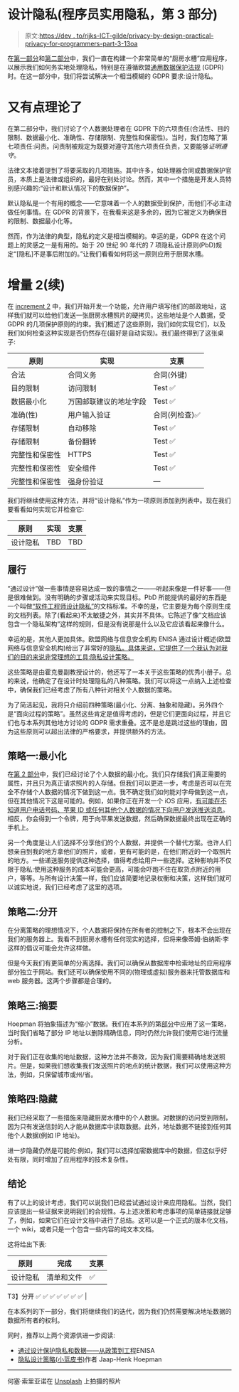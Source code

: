 # 设计隐私(程序员实用隐私，第 3 部分)

> 原文:[https://dev . to/rijks-ICT-gilde/privacy-by-design-practical-privacy-for-programmers-part-3-13oa](https://dev.to/rijks-ict-gilde/privacy-by-design-pragmatic-privacy-for-programmers-part-3-13oa)

在[第一部分](https://dev.to/rijks-ict-gilde/pragmatic-privacy-for-programmers-part-1-2gh4)和[第二部分](https://dev.to/rijks-ict-gilde/pragmatic-privacy-for-programmers-part-2-5d05)中，我们一直在构建一个非常简单的“厨房水槽”应用程序，以展示我们如何务实地处理隐私，特别是在遵循欧盟[通用数据保护法规](https://eur-lex.europa.eu/legal-content/EN/TXT/PDF/?uri=CELEX:32016R0679&qid=1551798373256&from=NL) (GDPR)时。在这一部分中，我们将尝试解决一个相当模糊的 GDPR 要求:设计隐私。

# [](#a-bit-of-theory-again)又有点理论了

在第二部分中，我们讨论了个人数据处理者在 GDPR 下的六项责任(合法性、目的限制、数据最小化、准确性、存储限制、完整性和保密性)。当时，我们忽略了第七项责任:问责。问责制被规定为既要对遵守其他六项责任负责，又要能够*证明遵守*。

法律文本接着提到了将要采取的几项措施。其中许多，如处理器合同或数据保护官员，本质上是法律或组织的，最好在别处讨论。然而，其中一个措施是开发人员特别感兴趣的:“设计和默认情况下的数据保护”。

默认隐私是一个有用的概念——它意味着一个人的数据受到保护，而他们不必主动做任何事情。在 GDPR 的背景下，在我看来这是多余的，因为它被定义为确保目的限制、数据最小化等。

然而，作为法律的典型，隐私的定义是相当模糊的。幸运的是，GDPR 在这个问题上的灵感之一是有用的。始于 20 世纪 90 年代的 7 项隐私设计原则(PbD)规定“[隐私]不是事后附加的。”让我们看看如何将这一原则应用于厨房水槽。

# [](#increment-2-continued)增量 2(续)

在 [increment 2](https://dev.to/rijks-ict-gilde/pragmatic-privacy-for-programmers-part-2-5d05) 中，我们开始开发一个功能，允许用户填写他们的邮政地址，这样我们就可以给他们发送一张厨房水槽照片的硬拷贝。这些地址是个人数据，受 GDPR 的几项保护原则的约束。我们概述了这些原则，我们如何实现它们，以及我们如何检查这种实现是否仍然存在(最好是自动实现)。我们最终得到了这张桌子:

| 原则 | 实现 | 支票 |
| --- | --- | --- |
| 合法 | 合同义务 | 合同(外键) |
| 目的限制 | 访问限制 | Test ✅ |
| 数据最小化 | 万国邮联建议的地址字段 | Test ✅ |
| 准确(性) | 用户输入验证 | 合同(列检查)✅ |
| 存储限制 | 自动移除 | Test ✅ |
| 存储限制 | 备份翻转 | Test ✅ |
| 完整性和保密性 | HTTPS | Test ✅ |
| 完整性和保密性 | 安全组件 | Test ✅ |
| 完整性和保密性 | 强身份验证 | — |

我们将继续使用这种方法，并将“设计隐私”作为一项原则添加到列表中。现在我们要看看如何实现它并检查它:

| 原则 | 实现 | 支票 |
| --- | --- | --- |
| 设计隐私 | TBD | TBD |

## [](#fulfilment)履行

“通过设计”做一些事情是容易达成一致的事情之一——听起来像是一件好事——但是很难做到。没有明确的步骤或活动来实现目标。PbD 所能提供的最好的东西是一个叫做[“软件工程师设计隐私”](https://docs.oasis-open.org/pbd-se/pbd-se/v1.0/pbd-se-v1.0.html)的文档标准。不幸的是，它主要是为每个原则生成的文档列表。除了(看起来)不太敏捷之外，其实并不具体。它陈述了像“文档应该包含一个隐私架构”这样的规则，但是没有说那是什么以及它应该看起来像什么。

幸运的是，其他人更加具体。欧盟网络与信息安全机构 ENISA 通过设计概述(欧盟网络与信息安全机构)给出了非常好的[隐私。具体来说，它提供了一个我认为对我们的目的来说非常理想的工具:隐私设计策略。](https://www.enisa.europa.eu/publications/privacy-and-data-protection-by-design)

这些策略是由霍克曼副教授设计的，他还写了一本关于这些策略的优秀小册子。总的来说，他确定了在设计时处理隐私的八种策略。我们可以将这一点纳入上述检查中，确保我们已经考虑了所有八种针对相关个人数据的策略。

为了简洁起见，我将只介绍前四种策略(最小化、分离、抽象和隐藏)。另外四个是“面向过程的策略”。虽然这些肯定是值得考虑的，但是它们更面向过程，并且它们也与本系列其他地方讨论的 GDPR 需求重叠。这不是总是跳过这些的理由，因为这些原则可以超出法律的严格要求，并提供额外的方法。

## [](#strategy-1-minimize)策略一:最小化

在[第 2 部分](https://dev.to/rijks-ict-gilde/pragmatic-privacy-for-programmers-part-2-5d05)中，我们已经讨论了个人数据的最小化。我们只存储我们真正需要的属性，并且只为真正请求照片的人存储。但我们可以更进一步，考虑是否可以在完全不存储个人数据的情况下做到这一点。我不确定我们如何能对字母做到这一点，但在其他情况下这是可能的。例如，如果你正在开发一个 iOS 应用，[有可能在不知道用户电话号码、苹果 ID 或任何其他个人数据的情况下向用户发送推送消息](https://developer.apple.com/documentation/usernotifications?language=objc)。相反，你会得到一个令牌，用于向苹果发送数据，然后确保数据最终出现在正确的手机上。

另一个角度是让人们选择不分享他们的个人数据，并提供一个替代方案。也许人们想亲自到我的地方拿他们的照片，或者，更有可能的是，在他们附近的一个取照片的地方。一些递送服务提供这种选择，值得考虑给用户一些选择。这种影响并不仅限于隐私:使用这种服务的成本可能会更高，可能会吓跑不住在取货点附近的用户，等等。与所有设计决策一样，我们应该简要地记录权衡和决策，这样我们就可以诚实地说，我们已经考虑了这里的选项。

## [](#strategy-2-separate)策略二:分开

在分离策略的理想情况下，个人数据将保持在所有者的控制之下，根本不会出现在我们的服务器上。我看不到厨房水槽有任何现实的选择，但将来像蒂姆·伯纳斯·李这样的倡议可能会允许这样做。

但是今天我们有更简单的分离选择。我们可以确保从数据库中检索地址的应用程序部分独立于网站。我们还可以确保使用不同的(物理或虚拟)服务器来托管数据库和 web 服务器。这两个步骤都是合理的。

## [](#strategy-3-abstract)策略三:摘要

Hoepman 将抽象描述为“缩小”数据。我们在本系列的第[部分](https://dev.to/rijks-ict-gilde/pragmatic-privacy-for-programmers-part-1-2gh4)中应用了这一策略，当时我们省略了部分 IP 地址以删除精确信息，同时仍然允许我们使用它进行流量分析。

对于我们正在收集的地址数据，这种方法并不奏效，因为我们需要精确地发送照片。但是，如果我们想收集我们发送照片的地点的统计数据，我们可以使用这种方法，例如，只保留城市或州/省。

## [](#strategy-4-hide)策略四:隐藏

我们已经采取了一些措施来隐藏厨房水槽中的个人数据。对数据的访问受到限制，因为只有发送信封的人才能从数据库中读取数据。此外，地址数据不链接到任何其他个人数据(例如 IP 地址)。

进一步隐藏仍然是可能的:例如，我们可以选择加密数据库中的数据，但这似乎好处有限，同时增加了应用程序的技术复杂性。

## [](#conclusion)结论

有了以上的设计考虑，我们可以说我们已经尝试通过设计来应用隐私。当然，我们应该提出一些证据来说明我们的合规性。与上述决策和考虑事项的简单链接就足够了，例如，如果它们在设计文档中进行了总结。这可以是一个正式的版本化文档，一个 wiki，或者只是一个包含一些内容的纯文本文档。

这将给出下表:

| 原则 | 完成 | 支票 |
| --- | --- | --- |
| 设计隐私 | 清单和文件 | ✅
T3】分开 ✅
 ✅
 ✅
 ✅
 ✅
 ✅
 ✅ |

在本系列的下一部分，我们将继续我们的迭代，因为我们仍然需要解决地址数据的数据所有者的权利。

同时，推荐以上两个资源供进一步阅读:

*   [通过设计保护隐私和数据——从政策到工程](https://www.enisa.europa.eu/publications/privacy-and-data-protection-by-design)ENISA
*   [隐私设计策略(小蓝皮书)](https://www.cs.ru.nl/J.H.Hoepman/publications/pds-booklet.pdf)作者 Jaap-Henk Hoepman

* * *

何塞·索里亚诺在 [Unsplash](https://unsplash.com/) 上拍摄的照片